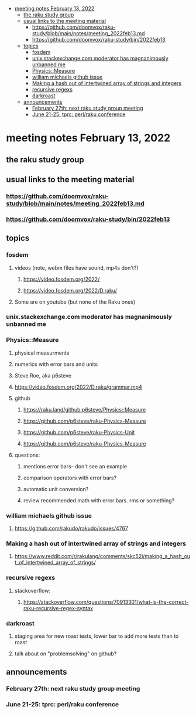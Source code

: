 - [meeting notes February 13, 2022](#org5359201)
  - [the raku study group](#org97b6a22)
  - [usual links to the meeting material](#orgdadbcca)
    - [<https://github.com/doomvox/raku-study/blob/main/notes/meeting_2022feb13.md>](#org1dc147e)
    - [<https://github.com/doomvox/raku-study/bin/2022feb13>](#org2660ba7)
  - [topics](#orgaa0b287)
    - [fosdem](#org1b6ca06)
    - [unix.stackexchange.com moderator has magnanimously unbanned me](#org1658f8d)
    - [Physics::Measure](#org089abfc)
    - [william michaels github issue](#org304752c)
    - [Making a hash out of intertwined array of strings and integers](#orgb9ca5a8)
    - [recursive regexs](#org384f56b)
    - [darkroast](#org2b9bd45)
  - [announcements](#orge8bfdd6)
    - [February 27th: next raku study group meeting](#org30036bd)
    - [June 21-25: tprc: perl/raku conference](#org744ca17)


<a id="org5359201"></a>

# meeting notes February 13, 2022


<a id="org97b6a22"></a>

## the raku study group


<a id="orgdadbcca"></a>

## usual links to the meeting material


<a id="org1dc147e"></a>

### <https://github.com/doomvox/raku-study/blob/main/notes/meeting_2022feb13.md>


<a id="org2660ba7"></a>

### <https://github.com/doomvox/raku-study/bin/2022feb13>


<a id="orgaa0b287"></a>

## topics


<a id="org1b6ca06"></a>

### fosdem

1.  videos (note, webm files have sound, mp4s don't?)

    1.  <https://video.fosdem.org/2022/>
    
    2.  <https://video.fosdem.org/2022/D.raku/>

2.  Some are on youtube (but none of the Raku ones)


<a id="org1658f8d"></a>

### unix.stackexchange.com moderator has magnanimously unbanned me


<a id="org089abfc"></a>

### Physics::Measure

1.  physical measurments

2.  numerics with error bars and units

3.  Steve Roe, aka p6steve

4.  <https://video.fosdem.org/2022/D.raku/grammar.mp4>

5.  github

    1.  <https://raku.land/github:p6steve/Physics::Measure>
    
    2.  <https://github.com/p6steve/raku-Physics-Measure>
    
    3.  <https://github.com/p6steve/raku-Physics-Unit>
    
    4.  <https://github.com/p6steve/raku-Physics-Measure>

6.  questions:

    1.  mentions error bars&#x2013; don't see an example
    
    2.  comparison operators with error bars?
    
    3.  automatic unit conversion?
    
    4.  review recommended math with error bars.  rms or something?


<a id="org304752c"></a>

### william michaels github issue

1.  <https://github.com/rakudo/rakudo/issues/4767>


<a id="orgb9ca5a8"></a>

### Making a hash out of intertwined array of strings and integers

1.  <https://www.reddit.com/r/rakulang/comments/skc52i/making_a_hash_out_of_intertwined_array_of_strings/>


<a id="org384f56b"></a>

### recursive regexs

1.  stackoverflow:

    1.  <https://stackoverflow.com/questions/70913301/what-is-the-correct-raku-recursive-regex-syntax>


<a id="org2b9bd45"></a>

### darkroast

1.  staging area for new roast tests, lower bar to add more tests than to roast

2.  talk about on "problemsolving" on github?


<a id="orge8bfdd6"></a>

## announcements


<a id="org30036bd"></a>

### February 27th: next raku study group meeting


<a id="org744ca17"></a>

### June 21-25: tprc: perl/raku conference
